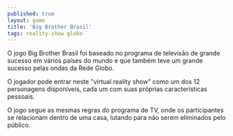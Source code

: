 ```yaml
---
published: true
layout: game
title: 'Big Brother Brasil'
tags: reality-show globo
---
```

O jogo Big Brother Brasil foi baseado no programa de televis&atilde;o de grande sucesso em v&aacute;rios pa&iacute;ses do mundo e que tamb&eacute;m teve um grande sucesso pelas ondas da Rede Globo. 





O jogador pode entrar neste &quot;virtual reality show&quot; como um dos 12 personagens dispon&iacute;veis, cada um com suas pr&oacute;prias caracter&iacute;sticas pessoais.




O jogo segue as mesmas regras do programa de TV, onde os participantes se relacionam dentro de uma casa, lutando para n&atilde;o serem eliminados pelo p&uacute;blico.</p>






